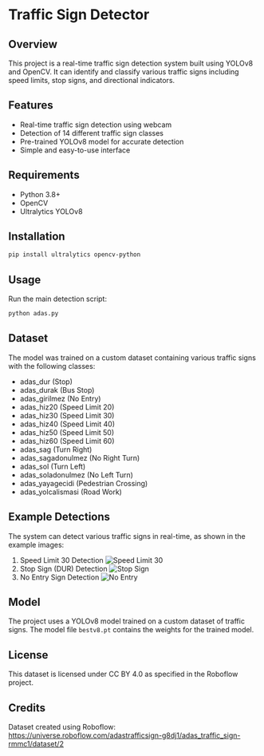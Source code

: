 # Traffic Sign Detector

## Overview
This project is a real-time traffic sign detection system built using YOLOv8 and OpenCV. It can identify and classify various traffic signs including speed limits, stop signs, and directional indicators.

## Features
- Real-time traffic sign detection using webcam
- Detection of 14 different traffic sign classes
- Pre-trained YOLOv8 model for accurate detection
- Simple and easy-to-use interface

## Requirements
- Python 3.8+
- OpenCV
- Ultralytics YOLOv8

## Installation
```bash
pip install ultralytics opencv-python
```

## Usage
Run the main detection script:
```bash
python adas.py
```

## Dataset
The model was trained on a custom dataset containing various traffic signs with the following classes:
- adas_dur (Stop)
- adas_durak (Bus Stop)
- adas_girilmez (No Entry)
- adas_hiz20 (Speed Limit 20)
- adas_hiz30 (Speed Limit 30)
- adas_hiz40 (Speed Limit 40)
- adas_hiz50 (Speed Limit 50)
- adas_hiz60 (Speed Limit 60)
- adas_sag (Turn Right)
- adas_sagadonulmez (No Right Turn)
- adas_sol (Turn Left)
- adas_soladonulmez (No Left Turn)
- adas_yayagecidi (Pedestrian Crossing)
- adas_yolcalismasi (Road Work)

## Example Detections
The system can detect various traffic signs in real-time, as shown in the example images:

1. Speed Limit 30 Detection
   ![Speed Limit 30](images/IMG_6440.png)
2. Stop Sign (DUR) Detection
   ![Stop Sign](images/IMG_6442.png)
3. No Entry Sign Detection
   ![No Entry](images/IMG_6443.png)

## Model
The project uses a YOLOv8 model trained on a custom dataset of traffic signs. The model file `bestv8.pt` contains the weights for the trained model.

## License
This dataset is licensed under CC BY 4.0 as specified in the Roboflow project.

## Credits
Dataset created using Roboflow: https://universe.roboflow.com/adastrafficsign-g8dj1/adas_traffic_sign-rmmc1/dataset/2
